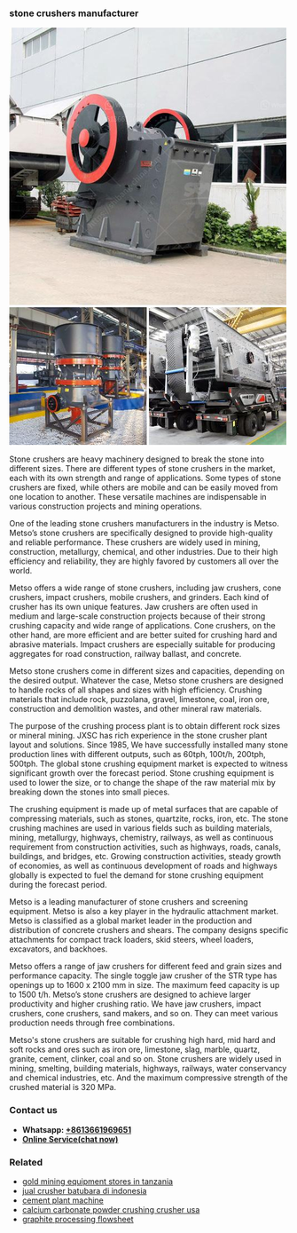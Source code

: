 <h3>stone crushers manufacturer</h3><img src='1708663700.jpg' alt=''><p>Stone crushers are heavy machinery designed to break the stone into different sizes. There are different types of stone crushers in the market, each with its own strength and range of applications. Some types of stone crushers are fixed, while others are mobile and can be easily moved from one location to another. These versatile machines are indispensable in various construction projects and mining operations.</p><p>One of the leading stone crushers manufacturers in the industry is Metso. Metso’s stone crushers are specifically designed to provide high-quality and reliable performance. These crushers are widely used in mining, construction, metallurgy, chemical, and other industries. Due to their high efficiency and reliability, they are highly favored by customers all over the world.</p><p>Metso offers a wide range of stone crushers, including jaw crushers, cone crushers, impact crushers, mobile crushers, and grinders. Each kind of crusher has its own unique features. Jaw crushers are often used in medium and large-scale construction projects because of their strong crushing capacity and wide range of applications. Cone crushers, on the other hand, are more efficient and are better suited for crushing hard and abrasive materials. Impact crushers are especially suitable for producing aggregates for road construction, railway ballast, and concrete.</p><p>Metso stone crushers come in different sizes and capacities, depending on the desired output. Whatever the case, Metso stone crushers are designed to handle rocks of all shapes and sizes with high efficiency. Crushing materials that include rock, puzzolana, gravel, limestone, coal, iron ore, construction and demolition wastes, and other mineral raw materials.</p><p>The purpose of the crushing process plant is to obtain different rock sizes or mineral mining. JXSC has rich experience in the stone crusher plant layout and solutions. Since 1985, We have successfully installed many stone production lines with different outputs, such as 60tph, 100t/h, 200tph, 500tph. The global stone crushing equipment market is expected to witness significant growth over the forecast period. Stone crushing equipment is used to lower the size, or to change the shape of the raw material mix by breaking down the stones into small pieces.</p><p>The crushing equipment is made up of metal surfaces that are capable of compressing materials, such as stones, quartzite, rocks, iron, etc. The stone crushing machines are used in various fields such as building materials, mining, metallurgy, highways, chemistry, railways, as well as continuous requirement from construction activities, such as highways, roads, canals, buildings, and bridges, etc. Growing construction activities, steady growth of economies, as well as continuous development of roads and highways globally is expected to fuel the demand for stone crushing equipment during the forecast period.</p><p>Metso is a leading manufacturer of stone crushers and screening equipment. Metso is also a key player in the hydraulic attachment market. Metso is classified as a global market leader in the production and distribution of concrete crushers and shears. The company designs specific attachments for compact track loaders, skid steers, wheel loaders, excavators, and backhoes.</p><p>Metso offers a range of jaw crushers for different feed and grain sizes and performance capacity. The single toggle jaw crusher of the STR type has openings up to 1600 x 2100 mm in size. The maximum feed capacity is up to 1500 t/h. Metso’s stone crushers are designed to achieve larger productivity and higher crushing ratio. We have jaw crushers, impact crushers, cone crushers, sand makers, and so on. They can meet various production needs through free combinations. </p><p>Metso's stone crushers are suitable for crushing high hard, mid hard and soft rocks and ores such as iron ore, limestone, slag, marble, quartz, granite, cement, clinker, coal and so on. Stone crushers are widely used in mining, smelting, building materials, highways, railways, water conservancy and chemical industries, etc. And the maximum compressive strength of the crushed material is 320 MPa.</p><h3>Contact us</h3><ul><li><strong>Whatsapp:&nbsp;<a href="https://wa.me/8613661969651">+8613661969651</a></strong></li><li><a href="https://swt.shibang-china.com/?git&amp;zhl&amp;stone crushers manufacturer"><strong>Online Service(chat now)</strong></a></li></ul><h3>Related</h3><ul><li><a href='gold mining equipment stores in tanzania.md'>gold mining equipment stores in tanzania</a></li><li><a href='jual crusher batubara di indonesia.md'>jual crusher batubara di indonesia</a></li><li><a href='cement plant machine.md'>cement plant machine</a></li><li><a href='calcium carbonate powder crushing crusher usa.md'>calcium carbonate powder crushing crusher usa</a></li><li><a href='graphite processing flowsheet.md'>graphite processing flowsheet</a></li></ul>